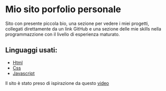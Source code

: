 # Mio sito porfolio personale
Sito con presente piccola bio, una sezione per vedere i miei progetti, collegati direttamente da un link GitHub e una sezione delle mie skills nella programmazzione con il livello di esperienza maturato.

## Linguaggi usati:
- [Html](https://www.html.it/guide/guida-html/)
- [Css](https://developer.mozilla.org/en-US/docs/Web/CSS)
- [Javascript](https://developer.mozilla.org/en-US/docs/Web/JavaScript)

Il sito è stato preso di ispirazione da questo [video](https://www.youtube.com/watch?app=desktop&v=mq0xJxOTiYo)
